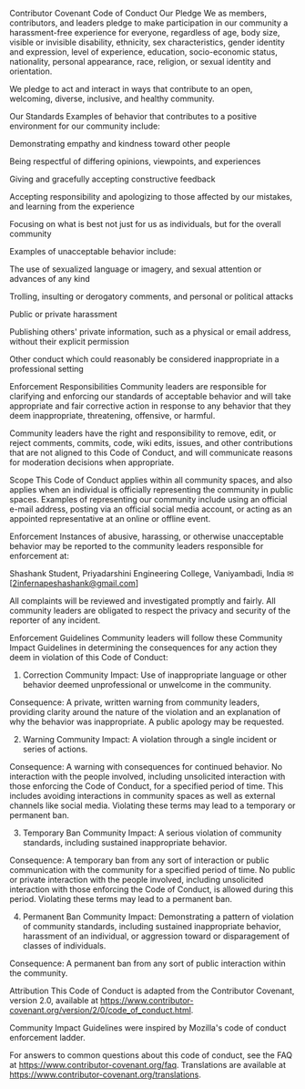 Contributor Covenant Code of Conduct
Our Pledge
We as members, contributors, and leaders pledge to make participation in our
community a harassment-free experience for everyone, regardless of age, body
size, visible or invisible disability, ethnicity, sex characteristics, gender
identity and expression, level of experience, education, socio-economic status,
nationality, personal appearance, race, religion, or sexual identity
and orientation.

We pledge to act and interact in ways that contribute to an open, welcoming,
diverse, inclusive, and healthy community.

Our Standards
Examples of behavior that contributes to a positive environment for our
community include:

Demonstrating empathy and kindness toward other people

Being respectful of differing opinions, viewpoints, and experiences

Giving and gracefully accepting constructive feedback

Accepting responsibility and apologizing to those affected by our mistakes,
and learning from the experience

Focusing on what is best not just for us as individuals, but for the
overall community

Examples of unacceptable behavior include:

The use of sexualized language or imagery, and sexual attention or
advances of any kind

Trolling, insulting or derogatory comments, and personal or political attacks

Public or private harassment

Publishing others' private information, such as a physical or email
address, without their explicit permission

Other conduct which could reasonably be considered inappropriate in a
professional setting

Enforcement Responsibilities
Community leaders are responsible for clarifying and enforcing our standards of
acceptable behavior and will take appropriate and fair corrective action in
response to any behavior that they deem inappropriate, threatening, offensive,
or harmful.

Community leaders have the right and responsibility to remove, edit, or reject
comments, commits, code, wiki edits, issues, and other contributions that are
not aligned to this Code of Conduct, and will communicate reasons for moderation
decisions when appropriate.

Scope
This Code of Conduct applies within all community spaces, and also applies when
an individual is officially representing the community in public spaces.
Examples of representing our community include using an official e-mail address,
posting via an official social media account, or acting as an appointed
representative at an online or offline event.

Enforcement
Instances of abusive, harassing, or otherwise unacceptable behavior may be
reported to the community leaders responsible for enforcement at:

Shashank
Student, Priyadarshini Engineering College, Vaniyambadi, India
✉ [2infernapeshashank@gmail.com]

All complaints will be reviewed and investigated promptly and fairly.
All community leaders are obligated to respect the privacy and security of the
reporter of any incident.

Enforcement Guidelines
Community leaders will follow these Community Impact Guidelines in determining
the consequences for any action they deem in violation of this Code of Conduct:

1. Correction
Community Impact: Use of inappropriate language or other behavior deemed
unprofessional or unwelcome in the community.

Consequence: A private, written warning from community leaders, providing
clarity around the nature of the violation and an explanation of why the
behavior was inappropriate. A public apology may be requested.

2. Warning
Community Impact: A violation through a single incident or series
of actions.

Consequence: A warning with consequences for continued behavior. No
interaction with the people involved, including unsolicited interaction with
those enforcing the Code of Conduct, for a specified period of time. This
includes avoiding interactions in community spaces as well as external channels
like social media. Violating these terms may lead to a temporary or
permanent ban.

3. Temporary Ban
Community Impact: A serious violation of community standards, including
sustained inappropriate behavior.

Consequence: A temporary ban from any sort of interaction or public
communication with the community for a specified period of time. No public or
private interaction with the people involved, including unsolicited interaction
with those enforcing the Code of Conduct, is allowed during this period.
Violating these terms may lead to a permanent ban.

4. Permanent Ban
Community Impact: Demonstrating a pattern of violation of community
standards, including sustained inappropriate behavior, harassment of an
individual, or aggression toward or disparagement of classes of individuals.

Consequence: A permanent ban from any sort of public interaction within
the community.

Attribution
This Code of Conduct is adapted from the Contributor Covenant,
version 2.0, available at
https://www.contributor-covenant.org/version/2/0/code_of_conduct.html.

Community Impact Guidelines were inspired by Mozilla's code of conduct
enforcement ladder.

For answers to common questions about this code of conduct, see the FAQ at
https://www.contributor-covenant.org/faq. Translations are available at
https://www.contributor-covenant.org/translations.

